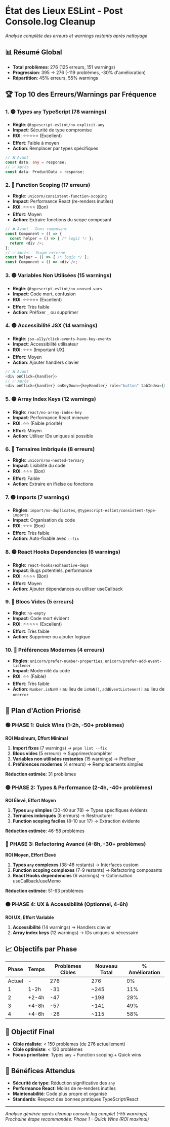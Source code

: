 # État des Lieux ESLint - Post Console.log Cleanup
*Analyse complète des erreurs et warnings restants après nettoyage*

## 📊 Résumé Global
- **Total problèmes**: 276 (125 erreurs, 151 warnings)
- **Progression**: 395 → 276 (-119 problèmes, -30% d'amélioration)
- **Répartition**: 45% erreurs, 55% warnings

## 🏆 Top 10 des Erreurs/Warnings par Fréquence

### 1. 🟡 Types `any` TypeScript (78 warnings)
- **Règle**: `@typescript-eslint/no-explicit-any`
- **Impact**: Sécurité de type compromise
- **ROI**: ⭐⭐⭐⭐⭐ (Excellent)
- **Effort**: Faible à moyen
- **Action**: Remplacer par types spécifiques
```typescript
// ❌ Avant
const data: any = response;
// ✅ Après
const data: ProductData = response;
```

### 2. 🔴 Function Scoping (17 erreurs)
- **Règle**: `unicorn/consistent-function-scoping`
- **Impact**: Performance React (re-renders inutiles)
- **ROI**: ⭐⭐⭐⭐ (Bon)
- **Effort**: Moyen
- **Action**: Extraire fonctions du scope composant
```typescript
// ❌ Avant - Dans composant
const Component = () => {
  const helper = () => { /* logic */ };
  return <div />;
};
// ✅ Après - Scope externe
const helper = () => { /* logic */ };
const Component = () => <div />;
```

### 3. 🟡 Variables Non Utilisées (15 warnings)
- **Règle**: `@typescript-eslint/no-unused-vars`
- **Impact**: Code mort, confusion
- **ROI**: ⭐⭐⭐⭐⭐ (Excellent)
- **Effort**: Très faible
- **Action**: Préfixer `_` ou supprimer

### 4. 🟡 Accessibilité JSX (14 warnings)
- **Règle**: `jsx-a11y/click-events-have-key-events`
- **Impact**: Accessibilité utilisateur
- **ROI**: ⭐⭐⭐ (Important UX)
- **Effort**: Moyen
- **Action**: Ajouter handlers clavier
```typescript
// ❌ Avant
<div onClick={handler}>
// ✅ Après
<div onClick={handler} onKeyDown={keyHandler} role="button" tabIndex={0}>
```

### 5. 🟡 Array Index Keys (12 warnings)
- **Règle**: `react/no-array-index-key`
- **Impact**: Performance React mineure
- **ROI**: ⭐⭐ (Faible priorité)
- **Effort**: Moyen
- **Action**: Utiliser IDs uniques si possible

### 6. 🔴 Ternaires Imbriqués (8 erreurs)
- **Règle**: `unicorn/no-nested-ternary`
- **Impact**: Lisibilité du code
- **ROI**: ⭐⭐⭐ (Bon)
- **Effort**: Faible
- **Action**: Extraire en if/else ou fonctions

### 7. 🟡 Imports (7 warnings)
- **Règles**: `import/no-duplicates`, `@typescript-eslint/consistent-type-imports`
- **Impact**: Organisation du code
- **ROI**: ⭐⭐⭐ (Bon)
- **Effort**: Très faible
- **Action**: Auto-fixable avec `--fix`

### 8. 🟡 React Hooks Dependencies (6 warnings)
- **Règle**: `react-hooks/exhaustive-deps`
- **Impact**: Bugs potentiels, performance
- **ROI**: ⭐⭐⭐⭐ (Bon)
- **Effort**: Moyen
- **Action**: Ajouter dépendances ou utiliser useCallback

### 9. 🔴 Blocs Vides (5 erreurs)
- **Règle**: `no-empty`
- **Impact**: Code mort évident
- **ROI**: ⭐⭐⭐⭐⭐ (Excellent)
- **Effort**: Très faible
- **Action**: Supprimer ou ajouter logique

### 10. 🔴 Préférences Modernes (4 erreurs)
- **Règles**: `unicorn/prefer-number-properties`, `unicorn/prefer-add-event-listener`
- **Impact**: Modernité du code
- **ROI**: ⭐⭐ (Faible)
- **Effort**: Très faible
- **Action**: `Number.isNaN()` au lieu de `isNaN()`, `addEventListener()` au lieu de `onerror`

## 🎯 Plan d'Action Priorisé

### 🟢 PHASE 1: Quick Wins (1-2h, -50+ problèmes)
**ROI Maximum, Effort Minimal**

1. **Import fixes** (7 warnings) → `pnpm lint --fix`
2. **Blocs vides** (5 erreurs) → Supprimer/compléter
3. **Variables non utilisées restantes** (15 warnings) → Préfixer `_`
4. **Préférences modernes** (4 erreurs) → Remplacements simples

**Réduction estimée**: 31 problèmes

### 🟡 PHASE 2: Types & Performance (2-4h, -40+ problèmes)
**ROI Élevé, Effort Moyen**

1. **Types `any` simples** (30-40 sur 78) → Types spécifiques évidents
2. **Ternaires imbriqués** (8 erreurs) → Restructurer
3. **Function scoping faciles** (8-10 sur 17) → Extraction évidente

**Réduction estimée**: 46-58 problèmes

### 🔴 PHASE 3: Refactoring Avancé (4-8h, -30+ problèmes)
**ROI Moyen, Effort Élevé**

1. **Types `any` complexes** (38-48 restants) → Interfaces custom
2. **Function scoping complexes** (7-9 restants) → Refactoring composants
3. **React Hooks dependencies** (6 warnings) → Optimisation useCallback/useMemo

**Réduction estimée**: 51-63 problèmes

### 🟠 PHASE 4: UX & Accessibilité (Optionnel, 4-6h)
**ROI UX, Effort Variable**

1. **Accessibilité** (14 warnings) → Handlers clavier
2. **Array index keys** (12 warnings) → IDs uniques si nécessaire

## 📈 Objectifs par Phase

| Phase | Temps | Problèmes Cibles | Nouveau Total | % Amélioration |
|-------|-------|------------------|---------------|----------------|
| Actuel| -     | 276              | 276           | 0%             |
| 1     | 1-2h  | -31              | ~245          | 11%            |
| 2     | +2-4h | -47              | ~198          | 28%            |
| 3     | +4-8h | -57              | ~141          | 49%            |
| 4     | +4-6h | -26              | ~115          | 58%            |

## 🏁 Objectif Final
- **Cible réaliste**: < 150 problèmes (de 276 actuellement)
- **Cible optimiste**: < 120 problèmes
- **Focus prioritaire**: Types `any` + Function scoping + Quick wins

## 🚀 Bénéfices Attendus
- **Sécurité de type**: Réduction significative des `any`
- **Performance React**: Moins de re-renders inutiles  
- **Maintenabilité**: Code plus propre et organisé
- **Standards**: Respect des bonnes pratiques TypeScript/React

---
*Analyse générée après cleanup console.log complet (-55 warnings)*
*Prochaine étape recommandée: Phase 1 - Quick Wins (ROI maximal)*